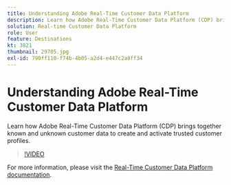 ```yaml
---
title: Understanding Adobe Real-Time Customer Data Platform
description: Learn how Adobe Real-Time Customer Data Platform (CDP) brings together known and unknown customer data to create and activate trusted customer profiles.
solution: Real-time Customer Data Platform
role: User
feature: Destinations
kt: 3821
thumbnail: 29705.jpg
exl-id: 790ff110-f74b-4b05-a2d4-e447c2a8ff34
---
```

# Understanding Adobe Real-Time Customer Data Platform

Learn how Adobe Real-Time Customer Data Platform (CDP) brings together known and unknown customer data to create and activate trusted customer profiles.

>[!VIDEO](https://video.tv.adobe.com/v/29705?quality=12&learn=on)

For  more information, please visit the [Real-Time Customer Data Platform documentation](https://experienceleague.adobe.com/docs/experience-platform/rtcdp/overview.html).
